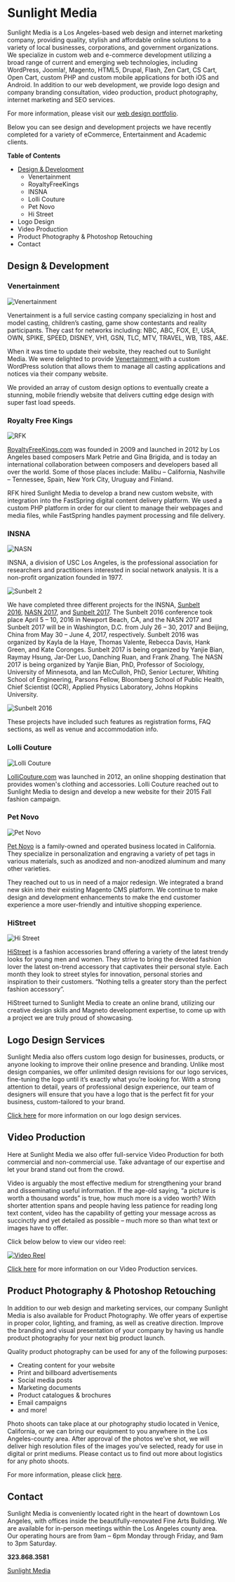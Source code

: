 # Sunlight Media

Sunlight Media is a Los Angeles-based web design and internet marketing company, providing quality, stylish and affordable online solutions to a variety of local businesses, corporations, and government organizations. We specialize in custom web and e-commerce development utilizing a broad range of current and emerging web technologies, including WordPress, Joomla!, Magento, HTML5, Drupal, Flash, Zen Cart, CS Cart, Open Cart, custom PHP and custom mobile applications for both iOS and Android.
In addition to our web development, we provide logo design and company branding consultation, video production, product photography, internet marketing and SEO services.

For more information, please visit our [web design portfolio](https://sunlightmedia.org).

Below you can see design and development projects we have recently completed for a variety of eCommerce, Entertainment and Academic clients.

**Table of Contents**

* [Design & Development](https://sunlightmedia.org/services/web-design/)
  * Venertainment
  * RoyaltyFreeKings
  * INSNA
  * Lolli Couture
  * Pet Novo
  * Hi Street
* Logo Design
* Video Production
* Product Photography & Photoshop Retouching
* Contact

## Design & Development

### Venertainment

![Venertainment](vener1.jpg)

Venertainment is a full service casting company specializing in host and model casting, children’s casting, game show contestants and reality participants. They cast for networks including: NBC, ABC, FOX, E!, USA, OWN, SPIKE, SPEED, DISNEY, VH1, GSN, TLC, MTV, TRAVEL, WB, TBS, A&E.

When it was time to update their website, they reached out to Sunlight Media. We were delighted to provide [Venertainment ](http://venertainment.com/)with a custom WordPress solution that allows them to manage all casting applications and notices via their company website.

We provided an array of custom design options to eventually create a stunning, mobile friendly website that delivers cutting edge design with super fast load speeds.

### Royalty Free Kings

![RFK](RFK.jpg)



[RoyaltyFreeKings.com](https://www.royaltyfreekings.com/) was founded in 2009 and launched in 2012 by Los Angeles based composers Mark Petrie and Gina Brigida, and is today an international collaboration between composers and developers based all over the world. Some of those places include: Malibu – California, Nashville – Tennessee, Spain, New York City, Uruguay and Finland.

RFK hired Sunlight Media to develop a brand new custom website, with integration into the FastSpring digital content delivery platform. We used a custom PHP platform in order for our client to manage their webpages and media files, while FastSpring handles payment processing and file delivery.

### INSNA

![NASN](nasn1.png)

INSNA, a division of USC Los Angeles, is the professional association for researchers and practitioners interested in social network analysis. It is a non-profit organization founded in 1977.

![Sunbelt 2](sunbelt2.png)

We have completed three different projects for the INSNA, [Sunbelt 2016](http://insna.org/sunbelt2016/), [NASN 2017](http://insna.org/nasn2017/), and [Sunbelt 2017](http://insna.org/sunbelt2017/). The Sunbelt 2016 conference took place April 5 – 10, 2016 in Newport Beach, CA, and the NASN 2017 and Sunbelt 2017 will be in Washington, D.C. from July 26 – 30, 2017 and Beijing, China from May 30 – June 4, 2017, respectively. Sunbelt 2016 was organized by Kayla de la Haye, Thomas Valente, Rebecca Davis, Hank Green, and Kate Coronges. Sunbelt 2017 is being organized by Yanjie Bian, Raymay Hsung, Jar-Der Luo, Danching Ruan, and Frank Zhang. The NASN 2017 is being organized by Yanjie Bian, PhD, Professor of Sociology, University of Minnesota, and Ian McCulloh, PhD, Senior Lecturer, Whiting School of Engineering, Parsons Fellow, Bloomberg School of Public Health, Chief Scientist (QCR), Applied Physics Laboratory, Johns Hopkins University.

![Sunbelt 2016](sunbelt1.png)

These projects have included such features as registration forms, FAQ sections, as well as venue and accommodation info.

### Lolli Couture

![Lolli Couture](LolliCouture.jpg)

[LolliCouture.com](http://www.lollicouture.com/) was launched in 2012, an online shopping destination that provides women's clothing and accessories. Lolli Couture reached out to Sunlight Media to design and develop a new website for their 2015 Fall fashion campaign.

### Pet Novo

![Pet Novo](PetNovo.jpg)

[Pet Novo](https://petnovo.com/) is a family-owned and operated business located in California. They specialize in personalization and engraving a variety of pet tags in various materials, such as anodized and non-anodized aluminum and many other varieties.

They reached out to us in need of a major redesign. We integrated a brand new skin into their existing Magento CMS platform. We continue to make design and development enhancements to make the end customer experience a more user-friendly and intuitive shopping experience.

### HiStreet

![Hi Street](HiStreet.jpg)

[HiStreet](https://histreet.com/) is a fashion accessories brand offering a variety of the latest trendy looks for young men and women. They strive to bring the devoted fashion lover the latest on-trend accessory that captivates their personal style. Each month they look to street styles for innovation, personal stories and inspiration to their customers. “Nothing tells a greater story than the perfect fashion accessory”.

HiStreet turned to Sunlight Media to create an online brand, utilizing our creative design skills and Magneto development expertise, to come up with a project we are truly proud of showcasing.

## Logo Design Services

Sunlight Media also offers custom logo design for businesses, products, or anyone looking to improve their online presence and branding. Unlike most design companies, we offer unlimited design revisions for our logo services, fine-tuning the logo until it’s exactly what you’re looking for. With a strong attention to detail, years of professional design experience, our team of designers will ensure that you have a logo that is the perfect fit for your business, custom-tailored to your brand.

[Click here](https://sunlightmedia.org/services/logo-design-services/) for more information on our logo design services.

## Video Production

Here at Sunlight Media we also offer full-service Video Production for both commercial and non-commercial use. Take advantage of our expertise and let your brand stand out from the crowd.

Video is arguably the most effective medium for strengthening your brand and disseminating useful information. If the age-old saying, “a picture is worth a thousand words” is true, how much more is a video worth? With shorter attention spans and people having less patience for reading long text content, video has the capability of getting your message across as succinctly and yet detailed as possible – much more so than what text or images have to offer.

Click below below to view our video reel:

[![Video Reel](video-reel.png)](https://www.youtube.com/watch?list=PL7NVbO20R1D8WNNYctNALtsDuj8MCoX3Y&v=8GIuKidoYo0 "Sunlight Media Video Reel")

[Click here](https://sunlightmedia.org/services/video-production-los-angeles/) for more information on our Video Production services.

## Product Photography & Photoshop Retouching

In addition to our web design and marketing services, our company Sunlight Media is also available for Product Photography. We offer years of expertise in proper color, lighting, and framing, as well as creative direction. Improve the branding and visual presentation of your company by having us handle product photography for your next big product launch.

Quality product photography can be used for any of the following purposes:

- Creating content for your website
- Print and billboard advertisements
- Social media posts
- Marketing documents
- Product catalogues & brochures
- Email campaigns
- and more!

Photo shoots can take place at our photography studio located in Venice, California, or we can bring our equipment to you anywhere in the Los Angeles-county area. After approval of the photos we’ve shot, we will deliver high resolution files of the images you’ve selected, ready for use in digital or print mediums. Please contact us to find out more about logistics for any photo shoots.

For more information, please click [here](https://sunlightmedia.org/services/product-photography/).

## Contact

Sunlight Media is conveniently located right in the heart of downtown Los Angeles, with offices inside the beautifully-renovated Fine Arts Building. We are available for in-person meetings within the Los Angeles county area. Our operating hours are from 9am – 6pm Monday through Friday, and 9am to 3pm Saturday.

**323.868.3581**

<a href="https://sunlightmedia.org" target="_blank">Sunlight Media</a>



